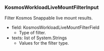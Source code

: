 ### KosmosWorkloadLiveMountFilterInput
Filter Kosmos Snappable live mount results.

- field: KosmosWorkloadLiveMountFilterField
  - Type of filter.
- texts: list of System.Strings
  - Values for the filter type.
